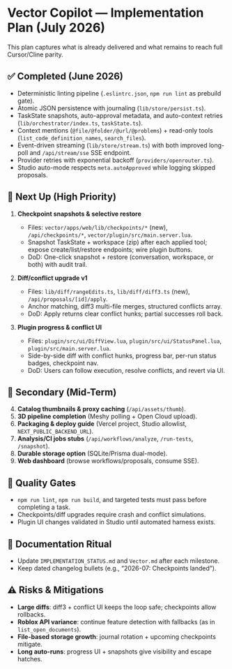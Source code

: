 # Vector Copilot — Implementation Plan (July 2026)

This plan captures what is already delivered and what remains to reach full Cursor/Cline parity.

## ✅ Completed (June 2026)
- Deterministic linting pipeline (`.eslintrc.json`, `npm run lint` as prebuild gate).
- Atomic JSON persistence with journaling (`lib/store/persist.ts`).
- TaskState snapshots, auto-approval metadata, and auto-context retries (`lib/orchestrator/index.ts`, `taskState.ts`).
- Context mentions (`@file/@folder/@url/@problems`) + read-only tools (`list_code_definition_names`, `search_files`).
- Event-driven streaming (`lib/store/stream.ts`) with both improved long-poll and `/api/stream/sse` SSE endpoint.
- Provider retries with exponential backoff (`providers/openrouter.ts`).
- Studio auto-mode respects `meta.autoApproved` while logging skipped proposals.

## 🚀 Next Up (High Priority)
1. **Checkpoint snapshots & selective restore**  
   - Files: `vector/apps/web/lib/checkpoints/*` (new), `/api/checkpoints/*`, `vector/plugin/src/main.server.lua`.  
   - Snapshot TaskState + workspace (zip) after each applied tool; expose create/list/restore endpoints; wire plugin buttons.  
   - DoD: One-click snapshot + restore (conversation, workspace, or both) with audit trail.

2. **Diff/conflict upgrade v1**  
   - Files: `lib/diff/rangeEdits.ts`, `lib/diff/diff3.ts` (new), `/api/proposals/[id]/apply`.  
   - Anchor matching, diff3 multi-file merges, structured conflicts array.  
   - DoD: Apply returns clear conflict hunks; partial successes roll back.

3. **Plugin progress & conflict UI**  
   - Files: `plugin/src/ui/DiffView.lua`, `plugin/src/ui/StatusPanel.lua`, `plugin/src/main.server.lua`.  
   - Side-by-side diff with conflict hunks, progress bar, per-run status badges, checkpoint nav.  
   - DoD: Users can follow execution, resolve conflicts, and revert via UI.

## 🔄 Secondary (Mid-Term)
4. **Catalog thumbnails & proxy caching** (`/api/assets/thumb`).
5. **3D pipeline completion** (Meshy polling + Open Cloud upload).
6. **Packaging & deploy guide** (Vercel project, Studio allowlist, `NEXT_PUBLIC_BACKEND_URL`).
7. **Analysis/CI jobs stubs** (`/api/workflows/analyze`, `/run-tests`, `/snapshot`).
8. **Durable storage option** (SQLite/Prisma dual-mode).
9. **Web dashboard** (browse workflows/proposals, consume SSE).

## 📐 Quality Gates
- `npm run lint`, `npm run build`, and targeted tests must pass before completing a task.
- Checkpoints/diff upgrades require crash and conflict simulations.
- Plugin UI changes validated in Studio until automated harness exists.

## 📓 Documentation Ritual
- Update `IMPLEMENTATION_STATUS.md` and `Vector.md` after each milestone.
- Keep dated changelog bullets (e.g., “2026-07: Checkpoints landed”).

## ⚠️ Risks & Mitigations
- **Large diffs**: diff3 + conflict UI keeps the loop safe; checkpoints allow rollbacks.
- **Roblox API variance**: continue feature detection with fallbacks (as in `list_open_documents`).
- **File-based storage growth**: journal rotation + upcoming checkpoints mitigate.
- **Long auto-runs**: progress UI + snapshots give visibility and escape hatches.
